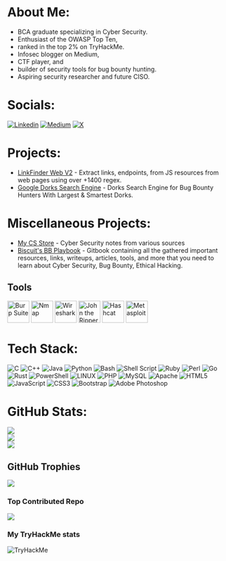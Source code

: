 # About Me:
- BCA graduate specializing in Cyber Security. 
- Enthusiast of the OWASP Top Ten, 
- ranked in the top 2% on TryHackMe. 
- Infosec blogger on Medium, 
- CTF player, and 
- builder of security tools for bug bounty hunting. 
- Aspiring security researcher and future CISO.

# Socials:
[![Linkedin](https://img.shields.io/badge/LinkedIn-0077B5?style=for-the-badge&logo=linkedin&logoColor=white)](https://www.linkedin.com/in/raunak-gupta-772408255) 
[![Medium](https://img.shields.io/badge/Medium-12100E?style=for-the-badge&logo=medium&logoColor=white)](https://medium.com/@RaunakGupta1922) 
[![X](https://img.shields.io/badge/X-%23000000.svg?style=for-the-badge&logo=X&logoColor=white)](https://x.com/OreoBiscui74046) 

# Projects:
- [LinkFinder Web V2](https://github.com/Raunaksplanet/LinkFinder-Web-Version) - Extract links, endpoints, from JS resources from web pages using over +1400 regex.
- [Google Dorks Search Engine](https://github.com/Raunaksplanet/Elite-Google-Dorks-Search-by-Biscuit) - Dorks Search Engine for Bug Bounty Hunters With Largest & Smartest Dorks. 

# Miscellaneous Projects:
- [My CS Store](https://github.com/Raunaksplanet/My-CyberSecurity-Store) - Cyber Security notes from various sources
- [Biscuit's BB Playbook](https://oreobiscuit.gitbook.io/untitled) - Gitbook containing all the gathered important resources, links, writeups, articles, tools, and more that you need to learn about Cyber Security, Bug Bounty, Ethical Hacking.

## Tools 
<p align="left">
  	<img src="https://image.spreadshirtmedia.com/image-server/v1/compositions/T1040A14PA2252PT32X45Y15D1048988355W3400H3400CxF36916%3AxFFFFFF/views/1,width=650,height=650,appearanceId=14,backgroundColor=ffffff/burp-suite-icon.jpg" alt="Burp Suite" width="50" height="50"/>
  	<img src="https://nmap.org/images/nmap-logo-256x256.png" alt="Nmap" width="50" height="50"/>
  	<img src="https://upload.wikimedia.org/wikipedia/commons/c/c6/Wireshark_icon_new.png" alt="Wireshark" width="50" height="50"/>
  	<img src="https://github.com/V31L0x1/V31L0X1/assets/63537300/21c03dfd-00a4-45b5-a226-f0d87faa7f65" alt="John the Ripper" width="50" height="50"/>
  	<img src="https://pbs.twimg.com/profile_images/1425873977327726596/XR0uNrj3_400x400.jpg" alt="Hashcat" width="50" height="50"/>
  	<img src="https://play-lh.googleusercontent.com/PjfzpTbZMKywkKDtX1dLkzZroAZCLTwGrwIL3acVg_-DGeP4dYkKt_Z6R8bpaOReLQ" alt="Metasploit" width="50" height="50"/>
</p>

# Tech Stack:
![C](https://img.shields.io/badge/c-%2300599C.svg?style=for-the-badge&logo=c&logoColor=white) 
![C++](https://img.shields.io/badge/c++-%2300599C.svg?style=for-the-badge&logo=c%2B%2B&logoColor=white) 
![Java](https://img.shields.io/badge/java-%23ED8B00.svg?style=for-the-badge&logo=java&logoColor=white) 
![Python](https://img.shields.io/badge/python-3670A0?style=for-the-badge&logo=python&logoColor=ffdd54) 
![Bash](https://rb.gy/8jjy3r)
![Shell Script](https://img.shields.io/badge/shell_script-%23121011.svg?style=for-the-badge&logo=gnu-bash&logoColor=white)
![Ruby](https://img.shields.io/badge/ruby-%23CC342D.svg?style=for-the-badge&logo=ruby&logoColor=white)
![Perl](https://img.shields.io/badge/perl-%2339457E.svg?style=for-the-badge&logo=perl&logoColor=white)
![Go](https://img.shields.io/badge/go-%2300ADD8.svg?style=for-the-badge&logo=go&logoColor=white)
![Rust](https://img.shields.io/badge/rust-%23000000.svg?style=for-the-badge&logo=rust&logoColor=white)
![PowerShell](https://img.shields.io/badge/PowerShell-%235391FE.svg?style=for-the-badge&logo=powershell&logoColor=white)
![LINUX](https://img.shields.io/badge/Linux-FCC624?style=for-the-badge&logo=linux&logoColor=black)
![PHP](https://img.shields.io/badge/php-%23777BB4.svg?style=for-the-badge&logo=php&logoColor=white)
![MySQL](https://img.shields.io/badge/mysql-4479A1.svg?style=for-the-badge&logo=mysql&logoColor=white)
![Apache](https://img.shields.io/badge/apache-%23D42029.svg?style=for-the-badge&logo=apache&logoColor=white) 
![HTML5](https://img.shields.io/badge/html5-%23E34F26.svg?style=for-the-badge&logo=html5&logoColor=white)
![JavaScript](https://img.shields.io/badge/javascript-%23323330.svg?style=for-the-badge&logo=javascript&logoColor=%23F7DF1E)
![CSS3](https://img.shields.io/badge/css3-%231572B6.svg?style=for-the-badge&logo=css3&logoColor=white) 
![Bootstrap](https://img.shields.io/badge/bootstrap-%23563D7C.svg?style=for-the-badge&logo=bootstrap&logoColor=white)
![Adobe Photoshop](https://img.shields.io/badge/adobephotoshop-%2331A8FF.svg?style=for-the-badge&logo=adobephotoshop&logoColor=white)

# GitHub Stats:
![](https://github-readme-stats.vercel.app/api?username=Raunaksplanet&theme=dark&hide_border=true&include_all_commits=false&count_private=false)<br/>
![](https://github-readme-streak-stats.herokuapp.com/?user=Raunaksplanet&theme=dark&hide_border=true)<br/>
![](https://github-readme-stats.vercel.app/api/top-langs/?username=Raunaksplanet&theme=dark&hide_border=true&include_all_commits=false&count_private=false&layout=compact)

## GitHub Trophies
![](https://github-profile-trophy.vercel.app/?username=Raunaksplanet&theme=discord&no-frame=false&no-bg=false&margin-w=4)

### Top Contributed Repo
![](https://github-contributor-stats.vercel.app/api?username=Raunaksplanet&limit=5&theme=dark&combine_all_yearly_contributions=true)

### My TryHackMe stats
<img src="https://tryhackme-badges.s3.amazonaws.com/oreobiscuit656.png" alt="TryHackMe">
